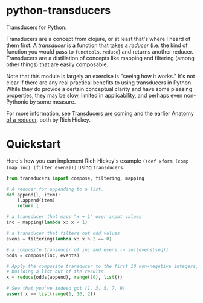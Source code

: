 python-transducers
==================

Transducers for Python.

Transducers are a concept from clojure, or at least that's where I
heard of them first. A *transducer* is a function that takes a
*reducer* (i.e. the kind of function you would pass to
`functools.reduce`) and returns another reducer. Transducers are a
distillation of concepts like mapping and filtering (among other
things) that are easily composable.

Note that this module is largely an exercise is "seeing how it works."
It's not clear if there are any real practical benefits to using
transducers in Python. While they do provide a certain conceptual
clarity and have some pleasing properties, they may be slow, limited
in applicability, and perhaps even non-Pythonic by some measure.

For more information, see
[Transducers are coming](http://blog.cognitect.com/blog/2014/8/6/transducers-are-coming)
and the earlier
[Anatomy of a reducer](http://clojure.com/blog/2012/05/15/anatomy-of-reducer.html),
both by Rich Hickey.

Quickstart
==========

Here's how you can implement Rich Hickey's example ``((def xform (comp
(map inc) (filter even?)))`` using `transducers`.

```python
from transducers import compose, filtering, mapping

# A reducer for appending to a list.
def append(l, item):
    l.append(item)
    return l

# a transducer that maps "x + 1" over input values
inc = mapping(lambda x: x + 1)

# a transducer that filters out odd values
evens = filtering(lambda x: x % 2 == 0)

# a composite transducer of inc and evens -> inc(evens(seq))
odds = compose(inc, events)

# Apply the composite transducer to the first 10 non-negative integers,
# building a list out of the results.
x = reduce(odds(append), range(10), list())

# See that you've indeed got [1, 3, 5, 7, 9]
assert x == list(range(1, 10, 2))
```
